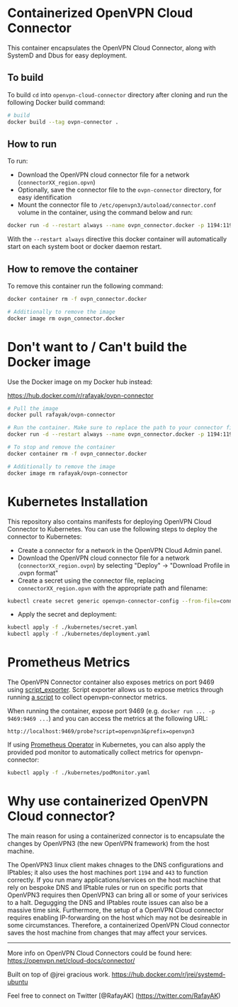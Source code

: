 # Containerized OpenVPN Cloud Connector

This container encapsulates the OpenVPN Cloud Connector, along with SystemD and Dbus for easy deployment.

## To build

To build `cd` into `openvpn-cloud-connector` directory after cloning and run the following Docker build command:

```bash
# build
docker build --tag ovpn-connector .

```

## How to run

To run:

- Download the OpenVPN cloud connector file for a network (`connectorXX_region.opvn`)
- Optionally, save the connector file to the `ovpn-connector` directory, for easy identification
- Mount the connector file to `/etc/openvpn3/autoload/connector.conf` volume in the container, using the command below and run:

```bash
docker run -d --restart always --name ovpn_connector.docker -p 1194:1194/udp -p 443:443/tcp --privileged -v /<YOUR>/<PATH>/<TO>/connectorXX_region.opvn:/etc/openvpn3/autoload/connector.conf -v /sys/fs/cgroup:/sys/fs/cgroup:ro ovpn-connector

```

With the `--restart always` directive this docker container will automatically start on each system boot or docker daemon restart.

## How to remove the container

To remove this container run the following command:

```bash
docker container rm -f ovpn_connector.docker

# Additionally to remove the image
docker image rm ovpn_connector.docker

```

# Don't want to / Can't build the Docker image

Use the Docker image on my Docker hub instead:

https://hub.docker.com/r/rafayak/ovpn-connector

```bash
# Pull the image
docker pull rafayak/ovpn-connector

# Run the container. Make sure to replace the path to your connector file
docker run -d --restart always --name ovpn_connector.docker -p 1194:1194/udp -p 443:443/tcp --privileged -v /<YOUR>/<PATH>/<TO>/connectorXX_region.opvn:/etc/openvpn3/autoload/connector.conf -v /sys/fs/cgroup:/sys/fs/cgroup:ro rafayak/ovpn-connector

# To stop and remove the container
docker container rm -f ovpn_connector.docker

# Additionally to remove the image
docker image rm rafayak/ovpn-connector
```

# Kubernetes Installation

This repository also contains manifests for deploying OpenVPN Cloud Connector
to Kubernetes. You can use the following steps to deploy the connector to
Kubernetes:

- Create a connector for a network in the OpenVPN Cloud Admin panel.
- Download the OpenVPN cloud connector file for a network (`connectorXX_region.ovpn`) by selecting "Deploy" -> "Download Profile in .ovpn format"
- Create a secret using the connector file, replacing `connectorXX_region.opvn` with the appropriate path and filename:

```bash
kubectl create secret generic openvpn-connector-config --from-file=connector.conf=connectorXX_region.ovpn --dry-run=client -o yaml > ./kubernetes/secret.yaml
```

- Apply the secret and deployment:

```bash
kubectl apply -f ./kubernetes/secret.yaml
kubectl apply -f ./kubernetes/deployment.yaml
```

# Prometheus Metrics

The OpenVPN Connector container also exposes metrics on port 9469 using
[script_exporter](https://github.com/ricoberger/script_exporter). Script exporter
allows us to expose metrics through running [a script](./prometheus/openvpn3.sh)
to collect openvpn-connector metrics.

When running the container, expose port 9469 (e.g. `docker run ... -p 9469:9469 ...`)
and you can access the metrics at the following URL:

```
http://localhost:9469/probe?script=openvpn3&prefix=openvpn3
```

If using [Prometheus Operator](https://prometheus-operator.dev/) in Kubernetes,
you can also apply the provided pod monitor to automatically collect metrics for
openvpn-connector:

```bash
kubectl apply -f ./kubernetes/podMonitor.yaml
```

# Why use containerized OpenVPN Cloud connector?

The main reason for using a containerized connector is to encapsulate the changes by OpenVPN3 (the new OpenVPN framework) from the host machine.

The OpenVPN3 linux client makes chnages to the DNS configurations and IPtables; it also uses the host machines port `1194` and `443` to function correctly. If you run many applications/services on the host machine that rely on bespoke DNS and IPtable rules or run on specific ports that OpenVPN3 requires then OpenVPN3 can bring all or some of your serivices to a halt. Degugging the DNS and IPtables route issues can also be a massive time sink. Furthermore, the setup of a OpenVPN Cloud connector requires enabling IP-forwarding on the host which may not be desireable in some circumstances. Therefore, a containerized OpenVPN Cloud connector saves the host machine from changes that may affect your services.

---

More info on OpenVPN Cloud Connectors could be found here: https://openvpn.net/cloud-docs/connector/

Built on top of @jrei gracious work. https://hub.docker.com/r/jrei/systemd-ubuntu

Feel free to connect on Twitter [@RafayAK] (https://twitter.com/RafayAK)
